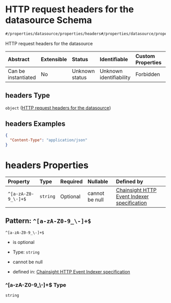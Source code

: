 # HTTP request headers for the datasource Schema

```txt
#/properties/datasource/properties/headers#/properties/datasource/properties/headers
```

HTTP request headers for the datasource

| Abstract            | Extensible | Status         | Identifiable            | Custom Properties | Additional Properties | Access Restrictions | Defined In                                                                                    |
| :------------------ | :--------- | :------------- | :---------------------- | :---------------- | :-------------------- | :------------------ | :-------------------------------------------------------------------------------------------- |
| Can be instantiated | No         | Unknown status | Unknown identifiability | Forbidden         | Allowed               | none                | [snapshot\_indexer\_http.json\*](../../out/snapshot_indexer_http.json "open original schema") |

## headers Type

`object` ([HTTP request headers for the datasource](snapshot_indexer_http-properties-datasource-properties-http-request-headers-for-the-datasource.md))

## headers Examples

```json
{
  "Content-Type": "application/json"
}
```

# headers Properties

| Property            | Type     | Required | Nullable       | Defined by                                                                                                                                                                                                                                                                                                  |
| :------------------ | :------- | :------- | :------------- | :---------------------------------------------------------------------------------------------------------------------------------------------------------------------------------------------------------------------------------------------------------------------------------------------------------- |
| `^[a-zA-Z0-9_\-]+$` | `string` | Optional | cannot be null | [Chainsight HTTP Event Indexer specification](snapshot_indexer_http-properties-datasource-properties-http-request-headers-for-the-datasource-patternproperties-a-za-z0-9_-.md "#/properties/datasource/properties/headers#/properties/datasource/properties/headers/patternProperties/^\[a-zA-Z0-9_\\-]+$") |

## Pattern: `^[a-zA-Z0-9_\-]+$`



`^[a-zA-Z0-9_\-]+$`

*   is optional

*   Type: `string`

*   cannot be null

*   defined in: [Chainsight HTTP Event Indexer specification](snapshot_indexer_http-properties-datasource-properties-http-request-headers-for-the-datasource-patternproperties-a-za-z0-9_-.md "#/properties/datasource/properties/headers#/properties/datasource/properties/headers/patternProperties/^\[a-zA-Z0-9_\\-]+$")

### ^\[a-zA-Z0-9\_\\-]+$ Type

`string`

